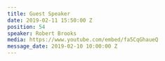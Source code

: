 ```yaml
---
title: Guest Speaker
date: 2019-02-11 15:50:00 Z
position: 54
speaker: Robert Brooks
media: https://www.youtube.com/embed/fa5CqGhaueQ
message_date: 2019-02-10 10:00:00 Z
---
```


